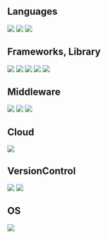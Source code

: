 ## Languages

<img src="https://img.shields.io/badge/-PHP-777BB4.svg?logo=php&style=plastic"> <img src="https://img.shields.io/badge/-Ruby-CC342D.svg?logo=ruby&style=plastic"> <img src="https://img.shields.io/badge/-Javascript-F7DF1E.svg?logo=javascript&style=plastic">

## Frameworks, Library

<img src="https://img.shields.io/badge/-Laravel-E74430.svg?logo=laravel&style=plastic"> <img src="https://img.shields.io/badge/-CakePHP-D33C43.svg?logo=cakephp&style=plastic"> <img src="https://img.shields.io/badge/-Ruby on Rails-CC0000.svg?logo=rails&style=plastic">
<img src="https://img.shields.io/badge/-Vue.js-4FC08D.svg?logo=vue.js&style=plastic"> <img src="https://img.shields.io/badge/-Nuxt.js-00C58E.svg?logo=nuxt.js&style=plastic">

## Middleware

<img src="https://img.shields.io/badge/-Docker-1488C6.svg?logo=docker&style=plastic"> <img src="https://img.shields.io/badge/-Redis-D82C20.svg?logo=redis&style=plastic"> <img src="https://img.shields.io/badge/-MySQL-4479A1.svg?logo=mysql&style=plastic">

## Cloud

<img src="https://img.shields.io/badge/-AWS-232F3E.svg?logo=amazon-aws&style=plastic">

## VersionControl

<img src="https://img.shields.io/badge/-Git-F05032.svg?logo=git&style=plastic"> <img src="https://img.shields.io/badge/-GitHub-181717.svg?logo=github&style=plastic">

## OS

<img src="https://img.shields.io/badge/-Linux-FCC624.svg?logo=linux&style=plastic">
